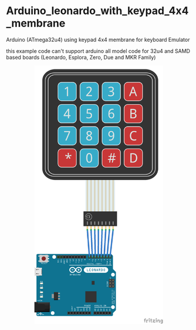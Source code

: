 # Arduino_leonardo_with_keypad_4x4_membrane
Arduino (ATmega32u4) using keypad 4x4 membrane for keyboard Emulator

this example code can't support arduino all model
code for 32u4 and SAMD based boards (Leonardo, Esplora, Zero, Due and MKR Family)
<p align="center">
  <img src="leonardo%20keypad%204x4%20membrane_bb.png" width="350" title="hover text">
</p>
